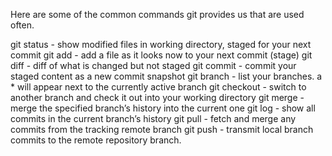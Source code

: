 Here are some of the common commands git provides us that are used often.

git status - show modified files in working directory, staged for your next commit
git add - add a file as it looks now to your next commit (stage)
git diff - diff of what is changed but not staged
git commit - commit your staged content as a new commit snapshot
git branch - list your branches. a * will appear next to the currently active branch
git checkout - switch to another branch and check it out into your working directory
git merge - merge the specified branch’s history into the current one
git log - show all commits in the current branch’s history
git pull - fetch and merge any commits from the tracking remote branch
git push - transmit local branch commits to the remote repository branch.
